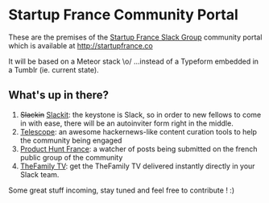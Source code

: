 # Startup France Community Portal
These are the premises of the [Startup France Slack Group](http://startupfrance.co) community portal which is available at http://startupfrance.co

It will be based on a Meteor stack \o/ ...instead of a Typeform embedded in a Tumblr (ie. current state).

## What's up in there?
1. ~~Slackin~~ [Slackit](https://github.com/acemtp/slackit): the keystone is Slack, so in order to new fellows to come in with ease, there will be an autoinviter form right in the middle.
2. [Telescope](http://www.telescopeapp.com): an awesome hackernews-like content curation tools to help the community being engaged
3. [Product Hunt France](https://www.facebook.com/groups/1568895080049162/1678125165792819): a watcher of posts being submitted on the french public group of the community
4. [TheFamily TV](https://github.com/xavizalote/meteor-startupfood-slack): get the TheFamily TV delivered instantly directly in your Slack team.

Some great stuff incoming, stay tuned and feel free to contribute ! :)
